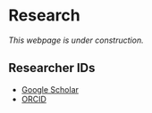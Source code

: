 # Research

_This webpage is under construction._

## Researcher IDs

- [Google Scholar](https://scholar.google.co.uk/citations?user=2c1JyAkAAAAJ&hl=en)
- [ORCID](https://orcid.org/0000-0002-9811-4190)
